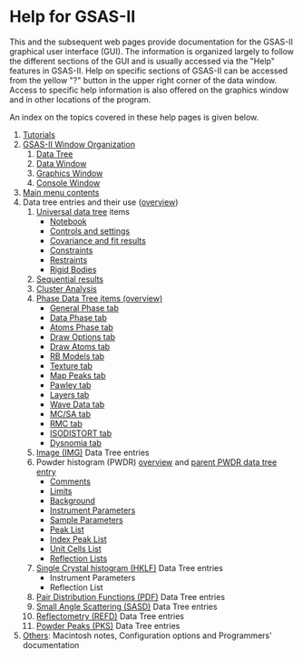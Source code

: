 <!--- Don't change the HTML version of this file; edit the .md version -->
<a name="HelpIntro"></a> 
# Help for GSAS-II

This and the subsequent web pages provide documentation for the
GSAS-II graphical user interface (GUI). The information is organized
largely to follow the different sections of the GUI and is usually
accessed via the "Help" features in GSAS-II. Help on specific sections
of GSAS-II can be accessed from the yellow "?" button in the upper
right corner of the data window. Access to specific help information 
is also offered on the graphics
window and in other locations of the program. 

<a name="Index"></a> 
An index on the topics covered in these help pages is given below. 

1. [Tutorials](./preface.md)  
2. [GSAS-II Window Organization](./applicationwindow.md)
    1. [Data Tree](./applicationwindow.md#Data_tree)
    2. [Data Window](./applicationwindow.md#Data_frame)
    3. [Graphics Window](./applicationwindow.md#Plots)
    4. [Console Window](./applicationwindow.md#Console)
3. [Main menu contents](./mainmenu.md)
4. Data tree entries and their use ([overview](./datatree.md))
    1. [Universal data tree](./commontreeitems.md) items 
        * [Notebook](./commontreeitems.md#Notebook) 
        * [Controls and settings](./commontreeitems.md#Controls) 
        * [Covariance and fit results](./commontreeitems.md#Covariance) 
        * [Constraints](./commontreeitems.md#Constraints) 
        * [Restraints](./commontreeitems.md#Restraints) 
        * [Rigid Bodies](./commontreeitems.md#Rigidbodies) 
    0. [Sequential results](./sequential.md)
    0. [Cluster Analysis](./cluster.md)
    2. [Phase Data Tree items (overview)](./phaseoverview.md) 
        * [General Phase tab](./phasegeneral.md)
        * [Data Phase tab](./phasedata.md) 
        * [Atoms Phase tab](./phaseatoms.md) 
        * [Draw Options tab](./phasedrawopts.md)
        * [Draw Atoms tab](./phasedrawatoms.md)
        * [RB Models tab](./phaseRB.md)
        * [Texture tab](./phasetexture.md)
        * [Map Peaks tab](./phasemappeaks.md)
        * [Pawley tab](./phasepawley.md) 
        * [Layers tab](./phaselayers.md)
        * [Wave Data tab](./phasewave.md)
        * [MC/SA tab](./phasemcsa.md)
        * [RMC tab](./phaseRMC.md)
        * [ISODISTORT tab](./phaseisodistort.md)
        * [Dysnomia tab](./phasedysnomia.md)
    3. [Image (IMG)](./image.md) Data Tree entries
    4. Powder histogram (PWDR) [overview](./powder.md) and [parent PWDR data tree entry](./powderparent.md)
        * [Comments](./powdercomments.md)
        * [Limits](./powderlimits.md)
        * [Background](./powderbkg.md)
        * [Instrument Parameters](./powderinst.md)
        * [Sample Parameters](./powdersample.md)
        * [Peak List](./powderpeaks.md)
        * [Index Peak List](./powderindexppeaks.md)
        * [Unit Cells List](./powdercells.md)
        * [Reflection Lists](./powderrefs.md)
    5. [Single Crystal histogram (HKLF)](./singlecrystal.md) Data Tree entries
        * Instrument Parameters
        * Reflection List
    6. [Pair Distribution Functions (PDF)](./pairdistribution.md) Data Tree entries
    8. [Small Angle Scattering (SASD)](./smallanglescattering.md) Data Tree entries
    9. [Reflectometry (REFD)](./reflectometry.md) Data Tree entries 
    9. [Powder Peaks (PKS)](./peaks.md) Data Tree entries 
 5. [Others](./others.md): Macintosh notes, Configuration options and Programmers' documentation
